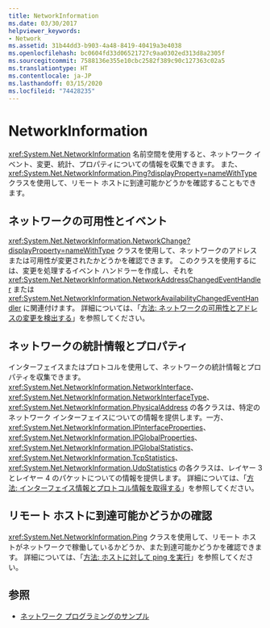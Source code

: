 ```yaml
---
title: NetworkInformation
ms.date: 03/30/2017
helpviewer_keywords:
- Network
ms.assetid: 31b44dd3-b903-4a48-8419-40419a3e4038
ms.openlocfilehash: bc0604fd33d06521727c9aa0302ed313d8a2305f
ms.sourcegitcommit: 7588136e355e10cbc2582f389c90c127363c02a5
ms.translationtype: HT
ms.contentlocale: ja-JP
ms.lasthandoff: 03/15/2020
ms.locfileid: "74428235"
---
```

# <a name="networkinformation"></a>NetworkInformation
<xref:System.Net.NetworkInformation> 名前空間を使用すると、ネットワーク イベント、変更、統計、プロパティについての情報を収集できます。 また、<xref:System.Net.NetworkInformation.Ping?displayProperty=nameWithType> クラスを使用して、リモート ホストに到達可能かどうかを確認することもできます。  
  
## <a name="network-availability-and-events"></a>ネットワークの可用性とイベント  
 <xref:System.Net.NetworkInformation.NetworkChange?displayProperty=nameWithType> クラスを使用して、ネットワークのアドレスまたは可用性が変更されたかどうかを確認できます。 このクラスを使用するには、変更を処理するイベント ハンドラーを作成し、それを <xref:System.Net.NetworkInformation.NetworkAddressChangedEventHandler> または <xref:System.Net.NetworkInformation.NetworkAvailabilityChangedEventHandler> に関連付けます。 詳細については、「[方法: ネットワークの可用性とアドレスの変更を検出する](how-to-detect-network-availability-and-address-changes.md)」を参照してください。  
  
## <a name="network-statistics-and-properties"></a>ネットワークの統計情報とプロパティ  
 インターフェイスまたはプロトコルを使用して、ネットワークの統計情報とプロパティを収集できます。 <xref:System.Net.NetworkInformation.NetworkInterface>、<xref:System.Net.NetworkInformation.NetworkInterfaceType>、<xref:System.Net.NetworkInformation.PhysicalAddress> の各クラスは、特定のネットワーク インターフェイスについての情報を提供します。一方、<xref:System.Net.NetworkInformation.IPInterfaceProperties>、<xref:System.Net.NetworkInformation.IPGlobalProperties>、<xref:System.Net.NetworkInformation.IPGlobalStatistics>、<xref:System.Net.NetworkInformation.TcpStatistics>、<xref:System.Net.NetworkInformation.UdpStatistics> の各クラスは、レイヤー 3 とレイヤー 4 のパケットについての情報を提供します。 詳細については、「[方法: インターフェイス情報とプロトコル情報を取得する](how-to-get-interface-and-protocol-information.md)」を参照してください。  
  
## <a name="determine-if-a-remote-host-is-reachable"></a>リモート ホストに到達可能かどうかの確認  
 <xref:System.Net.NetworkInformation.Ping> クラスを使用して、リモート ホストがネットワークで稼働しているかどうか、また到達可能かどうかを確認できます。 詳細については、「[方法: ホストに対して ping を実行](how-to-ping-a-host.md)」を参照してください。  
  
## <a name="see-also"></a>参照

- [ネットワーク プログラミングのサンプル](network-programming-samples.md)

<!-- to-do: review sample links
- [Network Information Technology Sample](https://archive.msdn.microsoft.com/nclsamples/Wiki/View.aspx?title=Network%20Information)
- [NetStat Tool Technology Sample](https://archive.msdn.microsoft.com/nclsamples/Wiki/View.aspx?title=NetStat%20Tool)
- [Ping Client Technology Sample](https://archive.msdn.microsoft.com/nclsamples/Wiki/View.aspx?title=Ping%20Client)
-->
